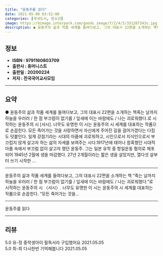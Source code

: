 ```yaml
---
title: "윤동주를 읽다"
date: 2021-05-06 03:52:00
categories: [국내도서, 청소년]
image: https://bimage.interpark.com/goods_image/7/2/4/3/331287243s.jpg
description: ● 윤동주의 삶과 작품 세계를 들여다보고, 그의 대표시 22편을 소개하는 책죽는 날까지 하늘을 우러러 / 한 점 부끄럼이 없기를 / 잎새에 이는 바람에도 / 나는 괴로워했다.로 시작하는 윤동주의 시 [서시]. 너무도 유명한 이 시는 윤동주의 시 세계를 대표하는 작품으로 손꼽힌다. 모든
---
```


## **정보**

- **ISBN : 9791160803709**
- **출판사 : 휴머니스트**
- **출판일 : 20200224**
- **저자 : 전국국어교사모임**

------



## **요약**

●  윤동주의 삶과 작품 세계를 들여다보고, 그의 대표시 22편을 소개하는 책죽는 날까지 하늘을 우러러 / 한 점 부끄럼이 없기를 / 잎새에 이는 바람에도 / 나는 괴로워했다.로 시작하는 윤동주의 시 [서시]. 너무도 유명한 이 시는 윤동주의 시 세계를 대표하는 작품으로 손꼽힌다. 모든 죽어가는 것을 사랑하면서 자신에게 주어진 길을 걸어가겠다는 다짐도 덧붙인다. 일제 강점기라는 시대의 아픔에 괴로워하고, 시인으로서 지식인으로서 부끄럽지 않게 살고자 하는 삶의 자세를 보여주는 시다.1917년에 태어나 참혹했던 시대적 아픔 속에서 부끄럼 없이 살고자 했던 윤동주. 그는 일본 유학 중 항일운동 혐의로 체포되어 1945년 2월에 생을 마감했다. 27년 2개월이라는 짧은 생을 살았지만, 열다섯 살부터 쓰기 시작한 ...

------

윤동주의 삶과 작품 세계를 들여다보고, 그의 대표시 22편을 소개하는 책
“죽는 날까지 하늘을 우러러 / 한 점 부끄럼이 없기를 / 잎새에 이는 바람에도 / 나는 괴로워했다.”로 시작하는 윤동주의 시 〈서시〉. 너무도 유명한 이 시는 윤동주의 시 세계를 대표하는 작품으로 손꼽힌다. “모든 죽어가는 것을... 

------


윤동주를 읽다 

------


## **리뷰** 

5.0 유-정 중학생아이 필독서라 구입했어요 2021.05.05 <br/>5.0 최-희 다시한번 기억해봅니다 2021.05.05 <br/>
